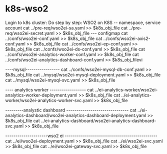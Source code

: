 # k8s-wso2
Login to k8s cluster:
Do step by step: 
WSO2 on K8S 
-- namespace, service account 
cat ../pre-req/wso2ei-sa.yaml >> $k8s_obj_file
cat ../pre-req/wso2ei-secret.yaml >> $k8s_obj_file
--- configmap 
cat ../confs/wso2ei-conf.yaml >> $k8s_obj_file
cat ../confs/wso2ei-axis2-conf.yaml >> $k8s_obj_file
cat ../confs/wso2ei-ep-conf.yaml >> $k8s_obj_file
cat ../confs/wso2ei-ds-conf.yaml >> $k8s_obj_file
cat ../confs/wso2ei-analytics-worker-conf.yaml >> $k8s_obj_file
cat ../confs/wso2ei-analytics-dashboard-conf.yaml >> $k8s_obj_filevi

----mysql----------------- 
cat ../confs/wso2ei-mysql-db-conf.yaml >> $k8s_obj_file
cat ../mysql/wso2ei-mysql-deployment.yaml >> $k8s_obj_file
cat ../mysql/wso2ei-mysql-svc.yaml >> $k8s_obj_file

---- analytics worker ------------------
cat ../ei-analytics-worker/wso2ei-analytics-worker-deployment.yaml >> $k8s_obj_file
cat ../ei-analytics-worker/wso2ei-analytics-worker-svc.yaml >> $k8s_obj_file

---------analystic dashboard -------------------------------
cat ../ei-analytics-dashboard/wso2ei-analytics-dashboard-deployment.yaml >> $k8s_obj_file
cat ../ei-analytics-dashboard/wso2ei-analytics-dashboard-svc.yaml >> $k8s_obj_file

---------------------wso2 ei ----------------------------------------------
cat ../ei/wso2ei-deployment.yaml >> $k8s_obj_file
cat ../ei/wso2ei-svc.yaml >> $k8s_obj_file
cat ../ei/wso2ei-gateway-svc.yaml >> $k8s_obj_file




